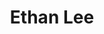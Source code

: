 ---
avatar: /images/people/ethanlee.jpg
avatar_small: /images/people/ethanlee_small.jpg
bio: 'Linux porter, developer of FNA, FAudio. FEZ, Transistor, Celeste, Streets of
  Rage 4, Dust: AET, Eversion, Apotheon, Rogue Legacy, VVVVVV, Dream Daddy, Owlboy
  and more.'
homepage: https://www.flibitijibibo.com/
instagram: null
linkedin: null
title: Ethan Lee
twitter: https://twitter.com/flibitijibibo
type: guest
username: ethanlee
youtube: null
---